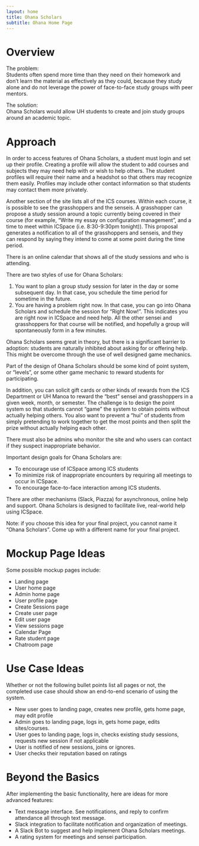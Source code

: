 ```yaml
---
layout: home
title: Ohana Scholars
subtitle: Ohana Home Page
---
```


# Overview

The problem: <br>
Students often spend more time than they need on their homework and don’t learn the material as effectively as they could, because they study alone and do not leverage the power of face-to-face study groups with peer mentors.

The solution: <br>
Ohana Scholars would allow UH students to create and join study groups around an academic topic.

# Approach
In order to access features of Ohana Scholars, a student must login and set up their profile. Creating a profile will allow the student to add courses and subjects they may need help with or wish to help others. The student profiles will require their name and a headshot so that others may recognize them easily. Profiles may include other contact information so that students may contact them more privately.

Another section of the site lists all of the ICS courses. Within each course, it is possible to see the grasshoppers and the senseis. A grasshopper can propose a study session around a topic currently being covered in their course (for example, “Write my essay on configuration management”, and a time to meet within ICSpace (i.e. 8:30-9:30pm tonight)). This proposal generates a notification to all of the grasshoppers and senseis, and they can respond by saying they intend to come at some point during the time period.

There is an online calendar that shows all of the study sessions and who is attending.

There are two styles of use for Ohana Scholars:
<ol>
    <li>
        You want to plan a group study session for later in the day or some subsequent day. In that case, you schedule the time period for sometime in the future.
    </li>
    <li>
        You are having a problem right now. In that case, you can go into Ohana Scholars and schedule the session for “Right Now!”. This indicates you are right now in ICSpace and need help. All the other sensei and grasshoppers for that course will be notified, and hopefully a group will spontaneously form in a few minutes.
    </li>
</ol>
Ohana Scholars seems great in theory, but there is a significant barrier to adoption: students are naturally inhibited about asking for or offering help. This might be overcome through the use of well designed game mechanics.

Part of the design of Ohana Scholars should be some kind of point system, or “levels”, or some other game mechanic to reward students for participating.

In addition, you can solicit gift cards or other kinds of rewards from the ICS Department or UH Manoa to reward the “best” sensei and grasshoppers in a given week, month, or semester. The challenge is to design the point system so that students cannot “game” the system to obtain points without actually helping others. You also want to prevent a “hui” of students from simply pretending to work together to get the most points and then split the prize without actually helping each other.

There must also be admins who monitor the site and who users can contact if they suspect inappropriate behavior.

Important design goals for Ohana Scholars are:
<ul>
    <li>To encourage use of ICSpace among ICS students</li>
    <li>To minimize risk of inappropriate encounters by requiring all meetings to occur in ICSpace.</li>
    <li>To encourage face-to-face interaction among ICS students.</li>
</ul>
There are other mechanisms (Slack, Piazza) for asynchronous, online help and support. Ohana Scholars is designed to facilitate live, real-world help using ICSpace.

Note: if you choose this idea for your final project, you cannot name it “Ohana Scholars”. Come up with a different name for your final project.

# Mockup Page Ideas

Some possible mockup pages include:
<ul>
    <li>Landing page</li>
    <li>User home page</li>
    <li>Admin home page</li>
    <li>User profile page</li>
    <li>Create Sessions page</li>
    <li>Create user page</li>
    <li>Edit user page</li>
    <li>View sessions page</li>
    <li>Calendar Page</li>
    <li>Rate student page</li>
    <li>Chatroom page</li>
</ul>

# Use Case Ideas

Whether or not the following bullet points list all pages or not, the completed use case should show an end-to-end scenario of using the system.

<ul>
    <li>New user goes to landing page, creates new profile, gets home page, may edit profile</li>
    <li>Admin goes to landing page, logs in, gets home page, edits sites/courses.</li>
    <li>User goes to landing page, logs in, checks existing study sessions, requests new session if not applicable</li>
    <li>User is notified of new sessions, joins or ignores.</li>
    <li>User checks their reputation based on ratings</li>
</ul>

# Beyond the Basics

After implementing the basic functionality, here are ideas for more advanced features:

<ul>
    <li>Text message interface. See notifications, and reply to confirm attendance all through text message.</li>
    <li>Slack integration to facilitate notification and organization of meetings.</li>
    <li>A Slack Bot to suggest and help implement Ohana Scholars meetings.</li>
    <li>A rating system for meetings and sensei participation.</li>
</ul>